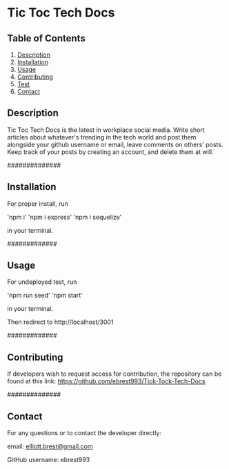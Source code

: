 # Tic Toc Tech Docs #


## Table of Contents ##
1. [Description](./README.md#description)
2. [Installation](./README.md#installation)
3. [Usage](./README.md#usage)
4. [Contributing](./README.md#contributing)
5. [Test](./README.md#test)
6. [Contact](./README.md#contact)

## Description ##
    
Tic Toc Tech Docs is the latest in workplace social media. Write short articles about whatever's trending in the tech world and post them alongside your github username or email, leave comments on others' posts. Keep track of your posts by creating an account, and delete them at will.
    
##############

## Installation ##

For proper install, run 

'npm i' 
'npm i express' 
'npm i sequelize' 

in your terminal.

#############

## Usage ##

For undeployed test, run 

'npm run seed' 
'npm start' 

in your terminal.

Then redirect to http://localhost/3001

#############

## Contributing ##

If developers wish to request access for contribution, the repository can be found at this link: 
https://github.com/ebrest993/Tick-Tock-Tech-Docs

##############

## Contact ##

For any questions or to contact the developer directly:

email: elliott.brest@gmail.com

GitHub username: ebrest993